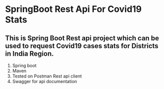 # SpringBoot Rest Api For Covid19 Stats 

## This is Spring Boot Rest api project which can be used to request Covid19 cases stats for Districts in India Region.

1. Spring boot
2. Maven
3. Tested on Postman Rest api client
4. Swagger for api documentation
